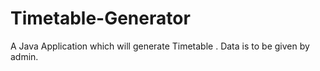 # Timetable-Generator
A Java Application which will generate Timetable . Data is to be given by admin. 
